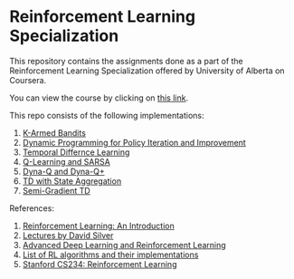 # Reinforcement Learning Specialization
This repository contains the assignments done as a part of the Reinforcement Learning Specialization offered by University of Alberta on Coursera.

You can view the course by clicking on [this link](https://www.coursera.org/specializations/reinforcement-learning).

This repo consists of the following implementations:
1. [K-Armed Bandits](Fundamentals%20of%20Reinforcement%20Learning/Week%201/Bandits-Assignment1.ipynb)
2. [Dynamic Programming for Policy Iteration and Improvement](Fundamentals%20of%20Reinforcement%20Learning/Week%204)
3. [Temporal Differnce Learning](Sample-based%20Learning%20Methods/Week%203)
4. [Q-Learning and SARSA](Sample-based%20Learning%20Methods/Week%204)
5. [Dyna-Q and Dyna-Q+](Sample-based%20Learning%20Methods/Week%205)
6. [TD with State Aggregation](Prediction%20and%20Control%20with%20Function%20Approximation/Week%201)
7. [Semi-Gradient TD](Prediction%20and%20Control%20with%20Function%20Approximation/Week%202)


References:
1. [Reinforcement Learning: An Introduction](https://d3c33hcgiwev3.cloudfront.net/Ph9QFZnEEemRfw7JJ0OZYA_808e8e7d9a544e1eb31ad11069d45dc4_RLbook2018.pdf?Expires=1575936000&Signature=ITlfkj5XdcfV2h5WDba8mSfYdKkf-WbOBN4KSXLEEGh2rYXN2FTgscUVyxLus9sXZBiPIwPwmE5KVQwwWcYzrT9mxdoIrg3Ywtyehb-~PPP7OL0WvL89xj6I7V3vgLZLYMi3nfi0YW~zug9zlfZ0pQJbrXdubrJPg170pWYtoco_&Key-Pair-Id=APKAJLTNE6QMUY6HBC5A)
2. [Lectures by David Silver](https://www.youtube.com/playlist?list=PLqYmG7hTraZDM-OYHWgPebj2MfCFzFObQ)
3. [Advanced Deep Learning and Reinforcement Learning](https://www.youtube.com/playlist?list=PLqYmG7hTraZDNJre23vqCGIVpfZ_K2RZs)
4. [List of RL algorithms and their implementations](https://github.com/dennybritz/reinforcement-learning)
5. [Stanford CS234: Reinforcement Learning](http://web.stanford.edu/class/cs234/index.html)
